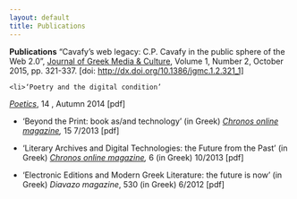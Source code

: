 ```yaml
---
layout: default
title: Publications
---
```

**Publications**
“Cavafy’s web legacy: C.P. Cavafy in the public sphere of the Web 2.0”, <a href="http://www.ingentaconnect.com/content/intellect/jgmc">Journal of Greek Media &amp; Culture</a>, Volume 1, Number 2, October 2015, pp. <span class="pagesNum">321-337. [doi: http://dx.doi.org/10.1386/jgmc.1.2.321_1]</span></li>



 	<li>‘Poetry and the digital condition’
<em><a href="http://www.poetics.patakis.gr/?p=367">Poetics</a></em>, 14 , Autumn 2014 [pdf]</li>
</ul>
<ul>
 	<li>‘Beyond the Print: book as/and technology’ (in Greek)
<em><a href="http://www.chronosmag.eu/index.php/s-ep-l-p-p-peg.html">Chronos online magazine</a>,</em> 15
7/2013 [pdf]</li>
</ul>
<ul>
 	<li>‘Literary Archives and Digital Technologies: the Future from the Past’ (in Greek)
<em><a href="http://www.chronosmag.eu/index.php/s-lg-psf-s-ll-p-plth.html">Chronos online magazine</a>,</em> 6 (in Greek)
10/2013 [pdf]</li>
</ul>
<ul>
 	<li>‘Electronic Editions and Modern Greek Literature: the future is now’ (in Greek)
<em>Diavazo magazine</em>, 530 (in Greek)
6/2012 [pdf]</li>
</ul>
